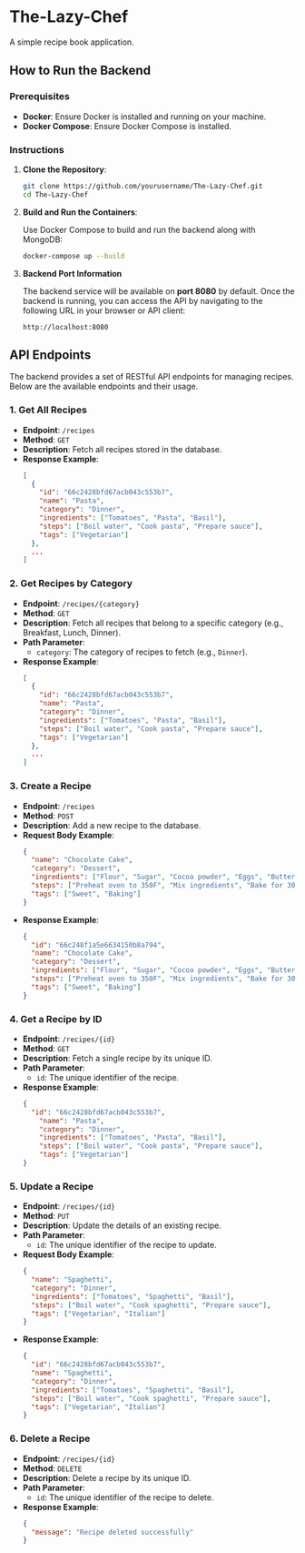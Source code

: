 # The-Lazy-Chef
A simple recipe book application.

## How to Run the Backend

### Prerequisites

- **Docker**: Ensure Docker is installed and running on your machine.
- **Docker Compose**: Ensure Docker Compose is installed.

### Instructions

1. **Clone the Repository**:
   ```bash
   git clone https://github.com/yourusername/The-Lazy-Chef.git
   cd The-Lazy-Chef

2. **Build and Run the Containers**:

    Use Docker Compose to build and run the backend along with MongoDB:

    ```bash
    docker-compose up --build

3. **Backend Port Information**

    The backend service will be available on **port 8080** by default. Once the backend is running, you can access the API by navigating to the following URL in your browser or API client:

    ```http://localhost:8080```

## API Endpoints

The backend provides a set of RESTful API endpoints for managing recipes. Below are the available endpoints and their usage.

### 1. Get All Recipes
- **Endpoint**: `/recipes`
- **Method**: `GET`
- **Description**: Fetch all recipes stored in the database.
- **Response Example**:
  ```json
  [
    {
      "id": "66c2428bfd67acb043c553b7",
      "name": "Pasta",
      "category": "Dinner",
      "ingredients": ["Tomatoes", "Pasta", "Basil"],
      "steps": ["Boil water", "Cook pasta", "Prepare sauce"],
      "tags": ["Vegetarian"]
    },
    ...
  ]
  ```

### 2. Get Recipes by Category
- **Endpoint**: `/recipes/{category}`
- **Method**: `GET`
- **Description**: Fetch all recipes that belong to a specific category (e.g., Breakfast, Lunch, Dinner).
- **Path Parameter**:
  - `category`: The category of recipes to fetch (e.g., `Dinner`).
- **Response Example**:
  ```json
  [
    {
      "id": "66c2428bfd67acb043c553b7",
      "name": "Pasta",
      "category": "Dinner",
      "ingredients": ["Tomatoes", "Pasta", "Basil"],
      "steps": ["Boil water", "Cook pasta", "Prepare sauce"],
      "tags": ["Vegetarian"]
    },
    ...
  ]
  ```

### 3. Create a Recipe
- **Endpoint**: `/recipes`
- **Method**: `POST`
- **Description**: Add a new recipe to the database.
- **Request Body Example**:
  ```json
  {
    "name": "Chocolate Cake",
    "category": "Dessert",
    "ingredients": ["Flour", "Sugar", "Cocoa powder", "Eggs", "Butter"],
    "steps": ["Preheat oven to 350F", "Mix ingredients", "Bake for 30 minutes"],
    "tags": ["Sweet", "Baking"]
  }
  ```
- **Response Example**:
  ```json
  {
    "id": "66c248f1a5e6634150b8a794",
    "name": "Chocolate Cake",
    "category": "Dessert",
    "ingredients": ["Flour", "Sugar", "Cocoa powder", "Eggs", "Butter"],
    "steps": ["Preheat oven to 350F", "Mix ingredients", "Bake for 30 minutes"],
    "tags": ["Sweet", "Baking"]
  }
  ```

### 4. Get a Recipe by ID
- **Endpoint**: `/recipes/{id}`
- **Method**: `GET`
- **Description**: Fetch a single recipe by its unique ID.
- **Path Parameter**:
  - `id`: The unique identifier of the recipe.
- **Response Example**:
  ```json
  {
    "id": "66c2428bfd67acb043c553b7",
      "name": "Pasta",
      "category": "Dinner",
      "ingredients": ["Tomatoes", "Pasta", "Basil"],
      "steps": ["Boil water", "Cook pasta", "Prepare sauce"],
      "tags": ["Vegetarian"]
  }
  ```

### 5. Update a Recipe
- **Endpoint**: `/recipes/{id}`
- **Method**: `PUT`
- **Description**: Update the details of an existing recipe.
- **Path Parameter**:
  - `id`: The unique identifier of the recipe to update.
- **Request Body Example**:
  ```json
  {
    "name": "Spaghetti",
    "category": "Dinner",
    "ingredients": ["Tomatoes", "Spaghetti", "Basil"],
    "steps": ["Boil water", "Cook spaghetti", "Prepare sauce"],
    "tags": ["Vegetarian", "Italian"]
  }
  ```
- **Response Example**:
  ```json
  {
    "id": "66c2428bfd67acb043c553b7",
    "name": "Spaghetti",
    "category": "Dinner",
    "ingredients": ["Tomatoes", "Spaghetti", "Basil"],
    "steps": ["Boil water", "Cook spaghetti", "Prepare sauce"],
    "tags": ["Vegetarian", "Italian"]
  }
  ```

### 6. Delete a Recipe
- **Endpoint**: `/recipes/{id}`
- **Method**: `DELETE`
- **Description**: Delete a recipe by its unique ID.
- **Path Parameter**:
  - `id`: The unique identifier of the recipe to delete.
- **Response Example**:
  ```json
  {
    "message": "Recipe deleted successfully"
  }
  ```
